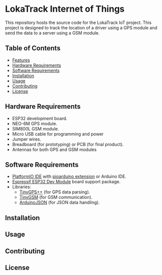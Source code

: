# LokaTrack Internet of Things

This repository hosts the source code for the LokaTrack IoT project. This project is designed to track the location of a driver using a GPS module and send the data to a server using a GSM module.

## Table of Contents

- [Features](#features)
- [Hardware Requirements](#hardware-requirements)
- [Software Requirements](#software-requirements)
- [Installation](#installation)
- [Usage](#usage)
- [Contributing](#contributing)
- [License](#license)

## Hardware Requirements

- ESP32 development board.
- NEO-6M GPS module.
- SIM800L GSM module.
- Micro USB cable for programming and power
- Jumper wires.
- Breadboard (for prototyping) or PCB (for final product).
- Antennas for both GPS and GSM modules

## Software Requirements

- [PlatformIO IDE](https://marketplace.visualstudio.com/items?itemName=platformio.platformio-ide) with [pioarduino extension](https://marketplace.visualstudio.com/items?itemName=pioarduino.pioarduino-ide) or Arduino IDE.
- [Espressif ESP32 Dev Module](https://docs.platformio.org/en/latest/boards/espressif32/esp32dev.html?utm_source=platformio&utm_medium=piohome) board support package.
- Libraries:
  - [TinyGPS++](https://github.com/mikalhart/TinyGPSPlus?utm_source=platformio&utm_medium=piohome) (for GPS data parsing).
  - [TinyGSM](https://github.com/vshymanskyy/TinyGSM?utm_source=platformio&utm_medium=piohome) (for GSM communication).
  - [ArduinoJSON](https://github.com/bblanchon/ArduinoJson.git?utm_source=platformio&utm_medium=piohome) (for JSON data handling).

## Installation

## Usage

## Contributing

## License
